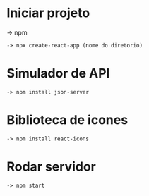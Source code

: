 # Iniciar projeto

-> npm 

    -> npx create-react-app (nome do diretorio)

# Simulador de API
    -> npm install json-server

# Biblioteca de icones 
    -> npm install react-icons
# Rodar servidor
    -> npm start
